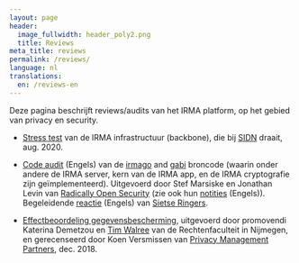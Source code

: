 ```yaml
---
layout: page
header:
  image_fullwidth: header_poly2.png
  title: Reviews
meta_title: reviews
permalink: /reviews/
language: nl
translations:
  en: /reviews-en
---
```


Deze pagina beschrijft reviews/audits van het IRMA platform, op het gebied
van privacy en security.

 * [Stress
   test](https://www.sidn.nl/nieuws-en-blogs/infrastructuur-voor-irma-app-klaar-voor-grootschalige-inzet)
   van de IRMA infrastructuur (backbone), die bij
   [SIDN](https://www.sidn.nl) draait, aug. 2020.

 * [Code audit](/pdf/irmago-gabi-audit-report.pdf) (Engels) van de
   [irmago](https://github.com/privacybydesign/irmago) and
   [gabi](https://github.com/privacybydesign/gabi) broncode
   (waarin onder andere de IRMA server, kern van de IRMA app, en de IRMA cryptografie
   zijn geïmplementeerd). Uitgevoerd door Stef Marsiske en Jonathan Levin van
   [Radically Open Security](https://radicallyopensecurity.com/)
   (zie ook hun [notities](/reviews/irmago-gabi-audit) (Engels)).
   Begeleidende [reactie](/reviews/irmago-gabi-audit-reaction)
   (Engels) van [Sietse Ringers](/mensen#ontwikkelaars).

 * [Effectbeoordeling
   gegevensbescherming](../pdf/DPIA-IRMA-dec-2018.pdf), uitgevoerd
   door promovendi Katerina Demetzou en [Tim
   Walree](https://www.ru.nl/english/people/walree-t/) van de
   Rechtenfaculteit in Nijmegen, en gerecenseerd door Koen Versmissen
   van [Privacy Management Partners](https://www.pmpartners.nl/),
   dec. 2018.
